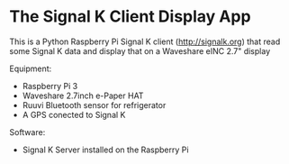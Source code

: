 # The Signal K Client Display App
This is a Python Raspberry Pi Signal K client (http://signalk.org)  that read some Signal K data and display that on a Waveshare eINC 2.7" display

Equipment:
- Raspberry Pi 3
- Waveshare 2.7inch e-Paper HAT
- Ruuvi Bluetooth sensor for refrigerator
- A GPS conected to Signal K

Software:
- Signal K Server installed on the Raspberry Pi


